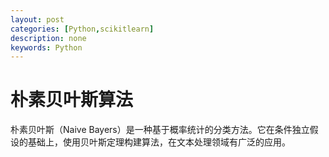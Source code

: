 ```yaml
---
layout: post
categories: [Python,scikitlearn]
description: none
keywords: Python
---
```

# 朴素贝叶斯算法
朴素贝叶斯（Naive Bayers）是一种基于概率统计的分类方法。它在条件独立假设的基础上，使用贝叶斯定理构建算法，在文本处理领域有广泛的应用。